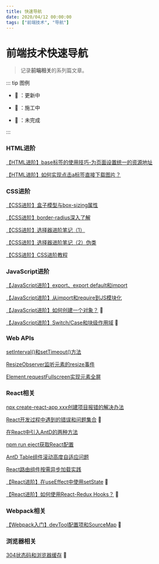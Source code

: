 ```yaml
---
title: 快速导航
date: 2020/04/12 00:00:00
tags: ["前端技术", "导航"]
---
```


# 前端技术快速导航

<ClientOnly>
  <display-bar :displayData="$frontmatter"></display-bar>
</ClientOnly>

> 记录**前端相关**的系列篇文章。

::: tip 图例

* 📝 ：更新中

* 🚧 ：施工中

* 📌 ：未完成

:::

### HTML进阶

<a href="/blog/frontend/css&html/html-base-tag.html" target="_blank">【HTML进阶】base标签的使用技巧-为页面设置统一的资源地址</a>

<a href="/blog/frontend/css&html/a-tag-download-image.html" target="_blank">【HTML进阶】如何实现点击a标签直接下载图片？</a>

### CSS进阶

<a href="/blog/frontend/css&html/box-model-and-box-sizing.html" target="_blank">【CSS进阶】盒子模型与box-sizing属性</a>

<a href="/blog/frontend/css&html/css-border-radius.html" target="_blank">【CSS进阶】border-radius深入了解</a>

<a href="/blog/frontend/css&html/css-selector-1.html" target="_blank">【CSS进阶】选择器进阶笔记（1）</a>

<a href="/blog/frontend/css&html/css-selector-2.html" target="_blank">【CSS进阶】选择器进阶笔记（2）伪类</a>

<a href="/blog/frontend/css&html/css-advance.html" target="_blank">【CSS进阶】CSS进阶教程</a>

### JavaScript进阶

<a href="/blog/frontend/javascript/export-and-export-default.html" target="_blank">【JavaScript进阶】export、export default和import</a>

<a href="/blog/frontend/javascript/import-and-require.html" target="_blank">【JavaScript进阶】从import和require到JS模块化</a>

<a href="/blog/frontend/javascript/create-new-object.html" target="_blank">【JavaScript进阶】如何创建一个对象？</a> 🚧

<a href="/blog/frontend/javascript/switch-case-and-scope.html" target="_blank">【JavaScript进阶】Switch/Case和块级作用域</a> 🚧

### Web APIs

<a href="/blog/frontend/web-apis/setinterval-and-settimeout.html" target="_blank">setInterval()和setTimeout()方法</a>

<a href="/blog/frontend/web-apis/element-resize-observer.html" target="_blank">ResizeObserver监听元素的resize事件</a>

<a href="/blog/frontend/web-apis/element-request-full-screen.html" target="_blank">Element.requestFullscreen实现元素全屏</a>

### React相关

<a href="/blog/frontend/react/react-install-error.html" target="_blank">npx create-react-app xxx创建项目报错的解决办法</a>

<a href="/blog/frontend/react/react-errors-summary.html" target="_blank">React开发过程中遇到的错误和问题集合</a> 📝

<a href="/blog/frontend/react/use-modularized-antd-in-react.html" target="_blank">在React中引入AntD的两种方法</a>

<a href="/blog/frontend/react/npm-run-eject.html" target="_blank">npm run eject获取React配置</a>

<a href="/blog/frontend/react/antd-table-scroll-y.html" target="_blank">AntD Table组件滚动高度自适应问题</a>

<a href="/blog/frontend/react/react-async-router-practice.html" target="_blank">React路由组件按需异步加载实践</a>

<a href="/blog/frontend/react/setstate-and-useeffect.html" target="_blank">【React进阶】在useEffect中使用setState</a> 🚧

<a href="/blog/frontend/react/use-react-redux-hooks.html" target="_blank">【React进阶】如何使用React-Redux Hooks？</a> 🚧

### Webpack相关

<a href="/blog/frontend/webpack/devtool-source-map.html" target="_blank">【Webpack入门】devTool配置项和SourceMap</a> 🚧

### 浏览器相关

<a href="/blog/frontend/browser/304-and-web-cache.html" target="_blank">304状态码和浏览器缓存</a> 🚧